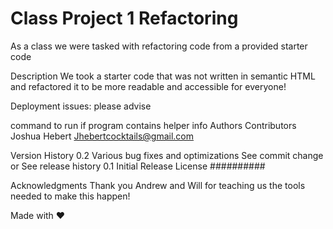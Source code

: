 # Class Project 1 Refactoring
As a class we were tasked with refactoring code from a provided starter code 

Description
We took a starter code that was not written in semantic HTML and refactored it to be more readable and accessible for everyone!


Deployment issues: please advise

command to run if program contains helper info
Authors
Contributors
Joshua Hebert
Jhebertcocktails@gmail.com

Version History
0.2
Various bug fixes and optimizations
See commit change or See release history
0.1
Initial Release
License
##########

Acknowledgments
Thank you Andrew and Will for teaching us the tools needed to make this happen!

Made with ❤️